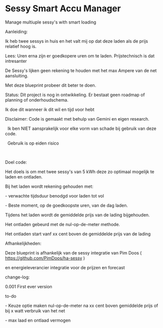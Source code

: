 # Sessy Smart Accu Manager

Manage multiuple sessy's with smart loading





Aanleiding:

Ik heb twee sessys in huis en het valt mij op dat deze laden als de prijs relatief hoog is. 

Lees: Uren erna zijn er goedkopere uren om te laden. Prijstechnisch is dat intresanter

De Sessy's lijken geen rekening te houden met het max Ampere van de net aansluiting.



Met deze blueprint probeer dit beter te doen.



Status: Dit project is nog in ontwikkeling. Er bestaat geen roadmap of planning of onderhoudschema.

Ik doe dit wanneer ik dit wil en tijd voor hebt



Disclaimer:  Code is gemaakt met behulp van Gemini en eigen research.

&nbsp;            Ik ben NIET aansprakelijk voor elke vorm van schade bij gebruik van deze code.

&nbsp;			 Gebruik is op eiden risico

&nbsp;			 



Doel code:

Het doels is om met twee sessy's van 5 kWh deze zo optimaal mogelijk te laden en ontladen.

Bij het laden wordt rekening gehouden met:

\- verwachte tijdsduur benodgd voor laden tot vol

\- Beste moment, op de goedkoopste uren, van de dag laden.



Tijdens het laden wordt de gemiddelde prijs van de lading bijgehouden.



Het ontladen gebeurd met de nul-op-de-meter methode.

Het ontladen start vanf xx cent boven de gemiddelde prijs van de lading





Afhankelijkheden:

Deze blueprint is afhankelijk van de sessy integratie van Pim Doos ( https://github.com/PimDoos/ha-sessy )

en energieleverancier integratie voor de prijzen en forecast





change-log:

0.001 First ever version





to-do

\- Keuze optie maken nul-op-de-meter na xx cent boven gemiddelde prijs of bij x watt verbruik van het net

\- max laad en ontlaad vermogen

&nbsp;



